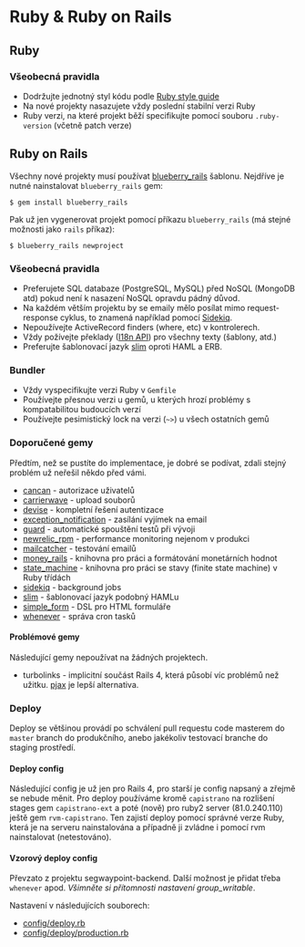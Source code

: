 # Ruby & Ruby on Rails

## Ruby

### Všeobecná pravidla

* Dodržujte jednotný styl kódu podle [Ruby style guide](
https://github.com/bbatsov/ruby-style-guide)
* Na nové projekty nasazujete vždy poslední stabilní verzi Ruby
* Ruby verzi, na které projekt běží specifikujte pomocí souboru `.ruby-version`
(včetně patch verze)


## Ruby on Rails

Všechny nové projekty musí používat [blueberry_rails](
https://github.com/blueberryapps/blueberry_rails) šablonu. Nejdříve je nutné 
nainstalovat `blueberry_rails` gem:

    $ gem install blueberry_rails

Pak už jen vygenerovat projekt pomocí příkazu `blueberry_rails` (má 
stejné možnosti jako `rails` příkaz):

    $ blueberry_rails newproject


### Všeobecná pravidla

* Preferujete SQL databaze (PostgreSQL, MySQL) před NoSQL (MongoDB atd) pokud
není k nasazení NoSQL opravdu pádný důvod.
* Na každém větším projektu by se emaily mělo posílat mimo 
request-response cyklus, to znamená například pomocí [Sidekiq](
https://github.com/mperham/sidekiq).
* Nepoužívejte ActiveRecord finders (where, etc) v kontrolerech.
* Vždy požívejte překlady ([I18n API](http://guides.rubyonrails.org/i18n.html))
pro všechny texty (šablony, atd.)
* Preferujte šablonovací jazyk [slim](http://slim-lang.com/) oproti HAML a ERB.

### Bundler

* Vždy vyspecifikujte verzi Ruby v `Gemfile`
* Používejte přesnou verzi u gemů, u kterých hrozí problémy s 
kompatabilitou budoucích verzí
* Používejte pesimistický lock na verzi (`~>`) u všech ostatních gemů

### Doporučené gemy

Předtím, než se pustíte do implementace, je dobré se podívat, zdali 
stejný problém už neřešil někdo před vámi.

* [cancan](https://github.com/ryanb/cancan) - autorizace uživatelů 
* [carrierwave](https://github.com/jnicklas/carrierwave) - upload souborů
* [devise](https://github.com/plataformatec/devise) - kompletní řešení autentizace
* [exception_notification](https://github.com/smartinez87/exception_notification) -
 zasílání vyjímek na email
* [guard](https://github.com/guard/guard) - automatické spouštění testů při vývoji
* [newrelic_rpm](https://github.com/newrelic/rpm) - performance monitoring nejenom v produkci
* [mailcatcher](http://mailcatcher.me/) - testování emailů
* [money_rails](https://github.com/RubyMoney/money-rails) - knihovna pro práci a 
formátování monetárních hodnot
* [state_machine](https://github.com/pluginaweek/state_machine) - knihovna pro práci se stavy 
(finite state machine) v Ruby třídách
* [sidekiq](https://github.com/mperham/sidekiq) - background jobs
* [slim](http://slim-lang.com/) - šablonovací jazyk podobný HAMLu
* [simple_form](https://github.com/plataformatec/simple_form) - DSL pro HTML formuláře
* [whenever](https://github.com/javan/whenever) - správa cron tasků

#### Problémové gemy

Následující gemy nepoužívat na žádných projektech.

* turbolinks - implicitní součást Rails 4, která působí víc problémů 
než užitku. [pjax](https://github.com/defunkt/jquery-pjax) je lepší 
alternativa.

### Deploy

Deploy se většinou provádí po schválení pull requestu code masterem do `master`
branch do produkčního, anebo jakékoliv testovací branche do staging prostředí.

#### Deploy config

Následující config je už jen pro Rails 4, pro starší je config napsaný a zřejmě
se nebude měnit. Pro deploy používáme kromě `capistrano` na rozlišení stages 
gem `capistrano-ext` a poté (nově) pro ruby2 server (81.0.240.110) ještě gem
`rvm-capistrano`.  Ten zajistí deploy pomocí správné verze Ruby, která je na 
serveru nainstalována a případně ji zvládne i pomocí rvm nainstalovat (netestováno).

#### Vzorový deploy config

Převzato z projektu segwaypoint-backend. Další možnost je přidat třeba `whenever` 
apod. *Všimněte si přítomnosti nastavení group_writable*.

Nastavení v následujících souborech:
* [config/deploy.rb](examples/deploy.rb)
* [config/deploy/production.rb](examples/deploy-production.rb)

